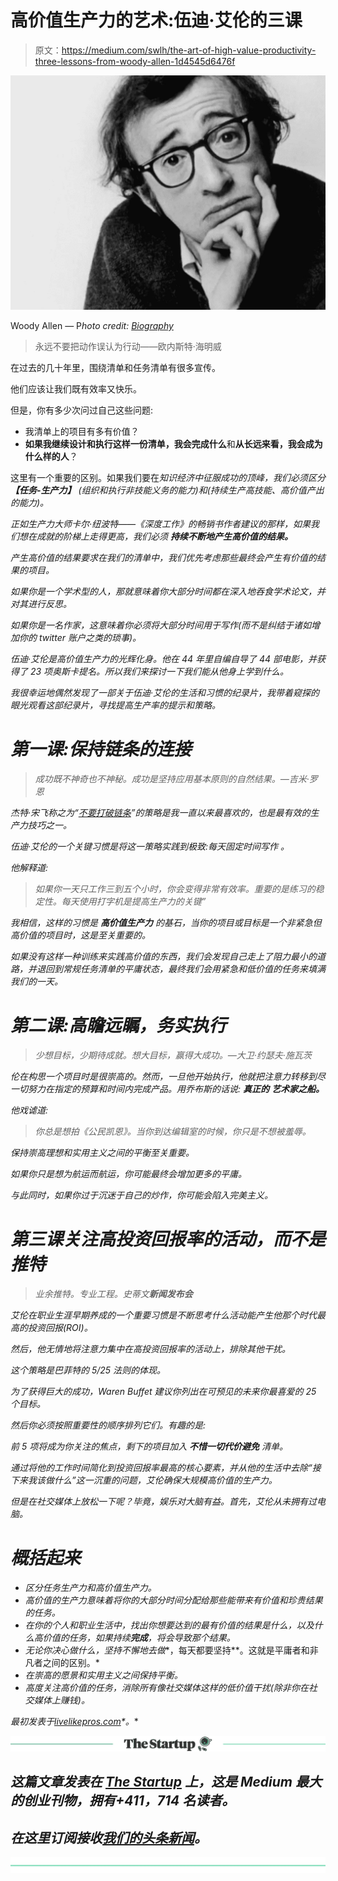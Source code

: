 # 高价值生产力的艺术:伍迪·艾伦的三课

> 原文：<https://medium.com/swlh/the-art-of-high-value-productivity-three-lessons-from-woody-allen-1d4545d6476f>

![](img/0bc07eaf6363152f0bba272a2ff7d99a.png)

Woody Allen — P*hoto credit:* [*Biography*](https://www.biography.com/)

> 永远不要把动作误认为行动——欧内斯特·海明威

在过去的几十年里，围绕清单和任务清单有很多宣传。

他们应该让我们既有效率又快乐。

但是，你有多少次问过自己这些问题:

*   我清单上的项目有多有价值？
*   **如果我继续设计和执行这样一份清单，我会完成什么**和**从长远来看，我会成为什么样的人**？

这里有一个重要的区别。如果我们要在*知识经济中征服成功的顶峰，*我们必须区分 ***【任务-生产力】*** (组织和执行非技能义务的能力)和*(持续生产高技能、高价值产出的能力)。*

*正如生产力大师卡尔·纽波特——《深度工作》的畅销书作者建议的那样，如果我们想在成就的阶梯上走得更高，我们必须 ***持续不断地产生高价值的结果。****

*产生高价值的结果要求在我们的清单中，我们优先考虑那些最终会产生有价值的结果的项目。*

*如果你是一个学术型的人，那就意味着你大部分时间都在深入地吞食学术论文，并对其进行反思。*

*如果你是一名作家，这意味着你必须将大部分时间用于写作(而不是纠结于诸如增加你的 twitter 账户之类的琐事)。*

*伍迪·艾伦是高价值生产力的光辉化身。他在 44 年里自编自导了 44 部电影，并获得了 23 项奥斯卡提名。所以我们来探讨一下我们能从他身上学到什么。*

*我很幸运地偶然发现了一部关于伍迪·艾伦的生活和习惯的纪录片，我带着窥探的眼光观看这部纪录片，寻找提高生产率的提示和策略。*

# *第一课:保持链条的连接*

> *成功既不神奇也不神秘。成功是坚持应用基本原则的自然结果。—吉米·罗恩*

*杰特·宋飞称之为“[不要打破链条](https://lifehacker.com/281626/jerry-seinfelds-productivity-secret)”的策略是我一直以来最喜欢的，也是最有效的生产力技巧之一。*

*伍迪·艾伦的一个关键习惯是将这一策略实践到极致:每天固定时间写作 。*

*他解释道:*

> *如果你一天只工作三到五个小时，你会变得非常有效率。重要的是练习的稳定性。每天使用打字机是提高生产力的关键”*

*我相信，这样的习惯是 ***高价值生产力*** 的基石，当你的项目或目标是一个非紧急但高价值的项目时，这是至关重要的。*

*如果没有这样一种训练来实践高价值的东西，我们会发现自己走上了阻力最小的道路，并退回到常规任务清单的平庸状态，最终我们会用紧急和低价值的任务来填满我们的一天。*

# *第二课:高瞻远瞩，务实执行*

> *少想目标，少期待成就。想大目标，赢得大成功。—大卫·约瑟夫·施瓦茨*

*伦在构思一个项目时是很崇高的。然而，一旦他开始执行，他就把注意力转移到尽一切努力在指定的预算和时间内完成产品。用乔布斯的话说: ***真正的*** ***艺术家之船*。***

*他戏谑道:*

> *你总是想拍《公民凯恩》。当你到达编辑室的时候，你只是不想被羞辱。*

*保持崇高理想和实用主义之间的平衡至关重要。*

*如果你只是想为航运而航运，你可能最终会增加更多的平庸。*

*与此同时，如果你过于沉迷于自己的炒作，你可能会陷入完美主义。*

# *第三课关注高投资回报率的活动，而不是推特*

> *业余推特。专业工程。史蒂文**新闻发布会***

*艾伦在职业生涯早期养成的一个重要习惯是不断思考什么活动能产生他那个时代最高的投资回报(ROI)。*

*然后，他无情地将注意力集中在高投资回报率的活动上，排除其他干扰。*

*这个策略是巴菲特的 *5/25 法则*的体现。*

*为了获得巨大的成功，Waren Buffet 建议你列出在可预见的未来你最喜爱的 25 个目标。*

*然后你必须按照重要性的顺序排列它们。有趣的是:*

*前 5 项将成为你关注的焦点，剩下的项目加入 ***不惜一切代价避免*** 清单。*

*通过将他的工作时间简化到投资回报率最高的核心要素，并从他的生活中去除“接下来我该做什么”这一沉重的问题，艾伦确保大规模高价值的生产力。*

*但是在社交媒体上放松一下呢？毕竟，娱乐对大脑有益。首先，艾伦从未拥有过电脑。*

# *概括起来*

*   *区分任务生产力和高价值生产力。*
*   *高价值的生产力意味着将你的大部分时间分配给那些能带来有价值和珍贵结果的任务。*
*   *在你的个人和职业生活中，找出你想要达到的最有价值的结果是什么，以及什么高价值的任务，如果持续**完成**，将会导致那个结果。*
*   *无论你决心做什么，坚持不懈地去做**，每天都要坚持**。这就是平庸者和非凡者之间的区别。*
*   *在崇高的愿景和实用主义之间保持平衡。*
*   *高度关注高价值的任务，消除所有像社交媒体这样的低价值干扰(除非你在社交媒体上赚钱)。*

**最初发表于*[*livelikepros.com*](https://livelikepros.com/high-value-productivity/)*。**

*[![](img/308a8d84fb9b2fab43d66c117fcc4bb4.png)](https://medium.com/swlh)*

## *这篇文章发表在 [The Startup](https://medium.com/swlh) 上，这是 Medium 最大的创业刊物，拥有+411，714 名读者。*

## *在这里订阅接收[我们的头条新闻](http://growthsupply.com/the-startup-newsletter/)。*

*[![](img/b0164736ea17a63403e660de5dedf91a.png)](https://medium.com/swlh)*